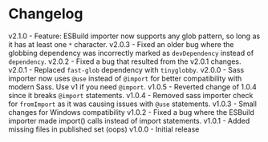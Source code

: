 
# Changelog

v2.1.0 - Feature: ESBuild importer now supports any glob pattern, so long as it has at least one `*` character.
v2.0.3 - Fixed an older bug where the globbing dependency was incorrectly marked as `devDependency` instead of `dependency`.
v2.0.2 - Fixed a bug that resulted from the v2.0.1 changes.
v2.0.1 - Replaced `fast-glob` dependency with `tinyglobby`.
v2.0.0 - Sass importer now uses `@use` instead of `@import` for better compatibility with modern Sass. Use v1 if you need `@import`.
v1.0.5 - Reverted change of 1.0.4 since it breaks `@import` statements.
v1.0.4 - Removed sass importer check for `fromImport` as it was causing issues with `@use` statements.
v1.0.3 - Small changes for Windows compatibility
v1.0.2 - Fixed a bug where the ESBuild importer made import() calls instead of import statements.
v1.0.1 - Added missing files in published set (oops)
v1.0.0 - Initial release
